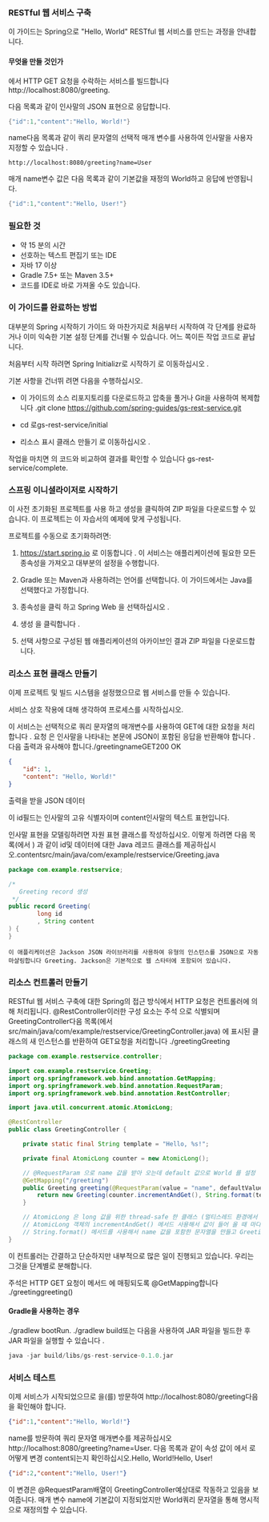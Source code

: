### RESTful 웹 서비스 구축
이 가이드는 Spring으로 "Hello, World" RESTful 웹 서비스를 만드는 과정을 안내합니다.

#### 무엇을 만들 것인가
에서 HTTP GET 요청을 수락하는 서비스를 빌드합니다 http://localhost:8080/greeting.


다음 목록과 같이 인사말의 JSON 표현으로 응답합니다.
```java
{"id":1,"content":"Hello, World!"}
```

name다음 목록과 같이 쿼리 문자열의 선택적 매개 변수를 사용하여 인사말을 사용자 지정할 수 있습니다 .
```
http://localhost:8080/greeting?name=User
```

매개 name변수 값은 다음 목록과 같이 기본값을 재정의 World하고 응답에 반영됩니다.
```java
{"id":1,"content":"Hello, User!"}
```

### 필요한 것
* 약 15 분의 시간
* 선호하는 텍스트 편집기 또는 IDE
* 자바 17 이상
* Gradle 7.5+ 또는 Maven 3.5+
* 코드를 IDE로 바로 가져올 수도 있습니다.


### 이 가이드를 완료하는 방법
대부분의 Spring 시작하기 가이드 와 마찬가지로 처음부터 시작하여 각 단계를 완료하거나 이미 익숙한 기본 설정 단계를 건너뛸 수 있습니다. 어느 쪽이든 작업 코드로 끝납니다.

처음부터 시작 하려면 Spring Initializr로 시작하기 로 이동하십시오 .

기본 사항을 건너뛰 려면 다음을 수행하십시오.

* 이 가이드의 소스 리포지토리를 다운로드하고 압축을 풀거나 Git을 사용하여 복제합니다 .git clone https://github.com/spring-guides/gs-rest-service.git

* cd 로gs-rest-service/initial

* 리소스 표시 클래스 만들기 로 이동하십시오 .

작업을 마치면 의 코드와 비교하여 결과를 확인할 수 있습니다 gs-rest-service/complete.
### 스프링 이니셜라이저로 시작하기
이 사전 초기화된 프로젝트를 사용 하고 생성을 클릭하여 ZIP 파일을 다운로드할 수 있습니다. 이 프로젝트는 이 자습서의 예제에 맞게 구성됩니다.

프로젝트를 수동으로 초기화하려면:

1. https://start.spring.io 로 이동합니다 . 이 서비스는 애플리케이션에 필요한 모든 종속성을 가져오고 대부분의 설정을 수행합니다.

2. Gradle 또는 Maven과 사용하려는 언어를 선택합니다. 이 가이드에서는 Java를 선택했다고 가정합니다.

3. 종속성을 클릭 하고 Spring Web 을 선택하십시오 .

4. 생성 을 클릭합니다 .

5. 선택 사항으로 구성된 웹 애플리케이션의 아카이브인 결과 ZIP 파일을 다운로드합니다.

### 리소스 표현 클래스 만들기
이제 프로젝트 및 빌드 시스템을 설정했으므로 웹 서비스를 만들 수 있습니다.

서비스 상호 작용에 대해 생각하여 프로세스를 시작하십시오.

이 서비스는 선택적으로 쿼리 문자열의 매개변수를 사용하여 GET에 대한 요청을 처리합니다 . 요청 은 인사말을 나타내는 본문에 JSON이 포함된 응답을 반환해야 합니다 . 다음 출력과 유사해야 합니다./greetingnameGET200 OK
```json
{
    "id": 1,
    "content": "Hello, World!"
}
```
출력을 받을 JSON 데이터

이 id필드는 인사말의 고유 식별자이며 content인사말의 텍스트 표현입니다.

인사말 표현을 모델링하려면 자원 표현 클래스를 작성하십시오. 이렇게 하려면 다음 목록(에서 ) 과 같이 id및 데이터에 대한 Java 레코드 클래스를 제공하십시오.contentsrc/main/java/com/example/restservice/Greeting.java
```java
package com.example.restservice;

/*
   Greeting record 생성
 */
public record Greeting(
        long id
        , String content
) {
}

```

```
이 애플리케이션은 Jackson JSON 라이브러리를 사용하여 유형의 인스턴스를 JSON으로 자동 마샬링합니다 Greeting. Jackson은 기본적으로 웹 스타터에 포함되어 있습니다.
```


### 리소스 컨트롤러 만들기
RESTful 웹 서비스 구축에 대한 Spring의 접근 방식에서 HTTP 요청은 컨트롤러에 의해 처리됩니다. @RestController이러한 구성 요소는 주석 으로 식별되며 GreetingController다음 목록(에서 src/main/java/com/example/restservice/GreetingController.java) 에 표시된 클래스의 새 인스턴스를 반환하여 GET요청을 처리합니다 ./greetingGreeting

``` java
package com.example.restservice.controller;

import com.example.restservice.Greeting;
import org.springframework.web.bind.annotation.GetMapping;
import org.springframework.web.bind.annotation.RequestParam;
import org.springframework.web.bind.annotation.RestController;

import java.util.concurrent.atomic.AtomicLong;

@RestController
public class GreetingController {

    private static final String template = "Hello, %s!";

    private final AtomicLong counter = new AtomicLong();

    // @RequestParam 으로 name 값을 받아 오는데 default 값으로 World 를 설정
    @GetMapping("/greeting")
    public Greeting greeting(@RequestParam(value = "name", defaultValue = "World") String name) {
        return new Greeting(counter.incrementAndGet(), String.format(template, name));
    }

    // AtomicLong 은 long 값을 위한 thread-safe 한 클래스 (멀티스레드 환경에서 주로 사용)
    // AtomicLong 객체의 incrementAndGet() 메서드 사용해서 값이 들어 올 때 마다 counter를 1씩 올린다.
    // String.format() 메서드를 사용해서 name 값을 포함한 문자열을 만들고 Greeting 객체를 생성해서 반환한다.
}
```

이 컨트롤러는 간결하고 단순하지만 내부적으로 많은 일이 진행되고 있습니다. 우리는 그것을 단계별로 분해합니다.

주석은 HTTP GET 요청이 메서드 에 매핑되도록 @GetMapping합니다 ./greetinggreeting()

#### Gradle을 사용하는 경우
./gradlew bootRun. ./gradlew build또는 다음을 사용하여 JAR 파일을 빌드한 후 JAR 파일을 실행할 수 있습니다 .
```gradle
java -jar build/libs/gs-rest-service-0.1.0.jar
```

### 서비스 테스트
이제 서비스가 시작되었으므로 을(를) 방문하여 http://localhost:8080/greeting다음을 확인해야 합니다.

```json
{"id":1,"content":"Hello, World!"}
``` 
name를 방문하여 쿼리 문자열 매개변수를 제공하십시오 http://localhost:8080/greeting?name=User. 다음 목록과 같이 속성 값이 에서 로 어떻게 변경 content되는지 확인하십시오.Hello, World!Hello, User!
```json
{"id":2,"content":"Hello, User!"}
```

이 변경은 @RequestParam배열이 GreetingController예상대로 작동하고 있음을 보여줍니다. 매개 변수 name에 기본값이 지정되었지만 World쿼리 문자열을 통해 명시적으로 재정의할 수 있습니다.

